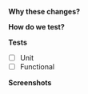 **Why these changes?**

**How do we test?**

**Tests**

- [ ] Unit
- [ ] Functional

**Screenshots**

<!--
# Instructions:
1. Pick a meaningful title for your pull request. (Use sentence case. Keep it short < 70 characters)
  - Prefix the title with an emoji to categorize it. (Copy-paste the emoji from the list below.)
  - For context, include a simple prefix to identify changes (ex: `✨Users: Manage users list view`).
  - Add the pull request to any appropriate projects via Projects.
  - Assign the appropriate label(s) to the pull request.
  - If changes do not require a deploy add [skip ci] in the title (ex: "📖Update README [skip ci]")
2. Enter a succinct description that says why the PR is necessary, and what it does.
  - Mention the GitHub issue that is being addressed by the pull request.
  - The keywords `Fixes`, `Closes`, or `Resolves` followed by issue automatically closes them.
  Examples of good descriptions:
  - Implement aspect X
  - Leave out feature Y because of A
  - Improve performance by B
  - Improve accessibility by C
3. Provide clear testing instructions that include any pertinent information, i.e. roles, feature flags, etc.)
4. Include screenshots of your changes if they impact the UI (Before & After).
5. Update the preview link with your pull request number.
6. Include any JIRA tickets, GitHub issues, or other related items to the bottom of the PR.

# Emojis for categorizing pull requests (copy-paste emoji into the description):
✨ New feature
🐛 Bugfix
🔥 P0 fix
✅ Tests
🚀 Performance improvements
🖍 CSS / Styling
♿ Accessibility
🌐 Internationalization
📖 Documentation
🏗 Infrastructure / Tooling / Builds / CI
⏪ Reverting a previous change
🧹 Refactoring / Maintenance / Housekeeping
🗑️ Code removal
-->
